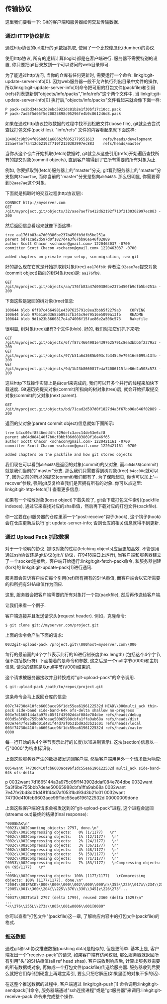 ## 传输协议 ##

这里我们要看一下: Git的客户端和服务器如何交互传输数据.

### 通过HTTP协议抓取 ###

通过http协议的url进行的git数据抓取, 使用了一个比较傻瓜化(dumber)的协议.

使用http协议, 所有的逻辑计算(logic)都是在客户端进行. 服务器不需要特别的设置, 你只要把git目录放到一个可以访问的web目录即可.


为了能通过http访问, 当你的仓库有任何更新时, 需要运行一个命令: linkgit:git-update-server-info[0]. 因为web服务器一般不允许执行列出目录中文件的操作, 所以linkgit:git-update-server-info[0]命令把可用的打包文件(packfile)和引用(refs)列表更新到"objects/info/packs","info/refs"这个两个文件中. 当 linkgit:git-update-server-info[0] 执行后,"objects/info/packs"文件看起来就会像下面一样:

	P pack-ce2bd34abc3d8ebc5922dc81b2e1f30bf17c10cc.pack
	P pack-7ad5f5d05f5e20025898c95296fe4b9c861246d8.pack


如果在通过http协议拉取数据的过程中找不到松散文件(loose file), git就会去尝试查找打包文件(packfiles). "info/refs" 文件的内容看起来就下面这样:

	184063c9b594f8968d61a686b2f6052779551613	refs/heads/development
	32aae7aef7a412d62192f710f2130302997ec883	refs/heads/master


当你从这个仓库开始抓取(fetch)数据时, git就会从这些引用(refs)开始遍历查找所有的提交对象(commit objects), 直到客户端得到了它所有需要的所有对象为止.


例如, 你要抓取到(fetch)服务器上的"master"分支; git看到服务器上的"master"分支指向`32aae7ae`, 而你当前的"master"分支是指向`ab04d88`. 那么很明显, 你需要得到`32aae7ae`这个对象. 

下面就是抓取时的交互过程(http协议层):


	CONNECT http://myserver.com
	GET /git/myproject.git/objects/32/aae7aef7a412d62192f710f2130302997ec883 - 200
	

然后返回信息看起来就像下面这样:

	tree aa176fb83a47d00386be237b450fb9dfb5be251a
	parent bd71cad2d597d0f1827d4a3f67bb96a646f02889
	author Scott Chacon <schacon@gmail.com> 1220463037 -0700
	committer Scott Chacon <schacon@gmail.com> 1220463037 -0700

	added chapters on private repo setup, scm migration, raw git


好的那么现在它就是开始抓取树对象(tree) `aa176fb8`:
译者注:`32aae7ae`提交对象(commit object)指向的树对象(tree)是: `aa176fb8`.

	GET /git/myproject.git/objects/aa/176fb83a47d00386be237b450fb9dfb5be251a - 200


下面这些是返回的树对象(tree)信息:

	100644 blob 6ff87c4664981e4397625791c8ea3bbb5f2279a3	COPYING
	100644 blob 97b51a6d3685b093cfb345c9e79516e5099a13fb	README
	100644 blob 9d1b23b8660817e4a74006f15fae86e2a508c573	Rakefile


很明显, 树对象(tree)里有3个文件(blob). 好的, 我们就把它们抓下来吧:

	GET /git/myproject.git/objects/6f/f87c4664981e4397625791c8ea3bbb5f2279a3 - 200
	GET /git/myproject.git/objects/97/b51a6d3685b093cfb345c9e79516e5099a13fb - 200
	GET /git/myproject.git/objects/9d/1b23b8660817e4a74006f15fae86e2a508c573 - 200


这些http下载操作实际上是由curl来完成的, 我们可以开多个并行的线程来加快下载速度. Git遍历完提交对象(commit)所指向的树对象(tree)后, 就会开始抓取提交对象(commit)的父对象(next parent). 

	GET /git/myproject.git/objects/bd/71cad2d597d0f1827d4a3f67bb96a646f02889 - 200

返回的父对象(parent commit object)信息就如下面所示:

	tree b4cc00cf8546edd4fcf29defc3aec14de53e6cf8
	parent ab04d884140f7b0cf8bbf86d6883869f16a46f65
	author Scott Chacon <schacon@gmail.com> 1220421161 -0700
	committer Scott Chacon <schacon@gmail.com> 1220421161 -0700

	added chapters on the packfile and how git stores objects
	

我们现在可以看到`ab04d88`是返回的对象(commit)的父对象, 而`ab04d88`(commit)就是我们当前的"master"分支. 那么我们只需要得到树对象(tree):`b4cc00c`就可以了, 因为之前的所以的提交(commit)我们都有了. 为了保险起见, 你也可以加上'--recover'参数, 强制git反复检查我们是否拥有所有的对象. 你可以点这里: linkgit:git-http-fetch[1] 查看更多信息:


如果有一个松散对象(loose object)下载失败了, git会下载打包文件索引(packfile indexes), 通过它来查找对应的sha串值，然后再下载对应的打包文件(packfile).


你一定要在git服务器的仓库里添一个"post-receive"钩子(hook), 这个钩子(hook)会在仓库更新后执行'git update-server-info; 否则仓库的相关信息就得不到更新.


### 通过 Upload Pack 抓取数据 ###


对于一个聪明的协议, 抓取对象的过程(fetching objects)应当更加高效. 不管是用通过ssh协议还是git协议(git:// 协议，在9418端口上运行), 当客户端和服务器建立了一个socket连接后，客户端开始运行:linkgit:git-fetch-pack命令, 和服务器创建(fork)的 linkgit:git-update-pack[1]进行通讯.


服务器会告诉客户端它每个引用(ref)所有拥有的SHA串值, 而客户端会以它所需要的和所拥有SHA串值作为回应.


这里, 服务器会把客户端需要的所有对象打一个包(packfile), 然后再传送给客户端.


让我们来看一个例子.


客户端连接并且发送请求头(request header). 例如，克隆命令:

	$ git clone git://myserver.com/project.git


上面的命令会产生下面的请求:

	0032git-upload-pack /project.git\\000host=myserver.com\\000


每行的最前面的4个字节表示此行的16进行制长度(hex length) (包括这个4个字节,但不包括换行符). 下面接着的是命令和参数, 这之后是一个null字节(\\000)和主机信息. 请求的结尾是以null字节(\\\000)结束的.


这个请求被服务器接收并且转换成对"git-upload-pack"的命令调用.

 	$ git-upload-pack /path/to/repos/project.git


这条命令会马上返回仓库的信息:


	007c74730d410fcb6603ace96f1dc55ea6196122532d HEAD\\000multi_ack thin-pack side-band side-band-64k ofs-delta shallow no-progress
	003e7d1665144a3a975c05f1f43902ddaf084e784dbe refs/heads/debug
	003d5a3f6be755bbb7deae50065988cbfa1ffa9ab68a refs/heads/dist
	003e7e47fe2bd8d01d481f44d7af0531bd93d3b21c01 refs/heads/local
	003f74730d410fcb6603ace96f1dc55ea6196122532d refs/heads/master
	0000


每一行开始的头4个字节表示此行的长度(以16进制表示). 这块(section)信息以一行"0000"为结束标识符.

上面这些服务器产生的数据被发送回客户端. 然后客户端用另外一个请求做为响应:

	0054want 74730d410fcb6603ace96f1dc55ea6196122532d multi_ack side-band-64k ofs-delta
p	0032want 7d1665144a3a975c05f1f43902ddaf084e784dbe
	0032want 5a3f6be755bbb7deae50065988cbfa1ffa9ab68a
	0032want 7e47fe2bd8d01d481f44d7af0531bd93d3b21c01
	0032want 74730d410fcb6603ace96f1dc55ea6196122532d
	00000009done


上面这些客户端的请求会被发送到的"git-upload-pack"进程, 这个进程会返回(streams out)最终的结果(final response):

	"0008NAK\n"
	"0023\\002Counting objects: 2797, done.\n"
	"002b\\002Compressing objects:   0% (1/1177)   \r"
	"002c\\002Compressing objects:   1% (12/1177)   \r"
	"002c\\002Compressing objects:   2% (24/1177)   \r"
	"002c\\002Compressing objects:   3% (36/1177)   \r"
	"002c\\002Compressing objects:   4% (48/1177)   \r"
	"002c\\002Compressing objects:   5% (59/1177)   \r"
	"002c\\002Compressing objects:   6% (71/1177)   \r"
	"0053\\002Compressing objects:   7% (83/1177)   \rCompressing objects:   8% (95/1177)   \r"
	...
	"005b\\002Compressing objects: 100% (1177/1177)   \rCompressing objects: 100% (1177/1177), done.\n"
	"2004\\001PACK\\000\\000\\000\\002\\000\\000\n\\355\\225\\017x\\234\\235\\216K\n\\302"...
	"2005\\001\\360\\204{\\225\\376\\330\\345]z\226\273"...
	...
	"0037\\002Total 2797 (delta 1799), reused 2360 (delta 1529)\n"
	...
	"<\\276\\255L\\273s\\005\\001w0006\\001[0000"
	

你可以查看"打包文件"(packfile)这一章, 了解响应内容中的打包文件(packfile)的格式.
	

### 推送数据 ###

通过git和ssh协议推送数据(pushing data)是相似的, 但是更简单. 基本上是, 客户端发出一个"receive-pack"的请求, 如果客户端有访问权限, 那么服务器就返回所有引用"头"的SHA串值(all ref head shas). 客户端收到响应后, 计算出服务器需要的所有数据或对象, 再做成一个打包文件(packfile)传送给服务器. 服务器收到后要么就把它们存储到硬盘上再建立索引, 要么只把它解压(如果里面的对象不多的话).


在这整个推送数据的过程中, 客户端通过 linkgit:git-push[1] 命令调用:linkgit:git-sendpack[1]命令, 服务器端通过"ssh连接进程"或是"git服务器"来调用:linkgit:git-receive-pack 命令来完成整个操作.
